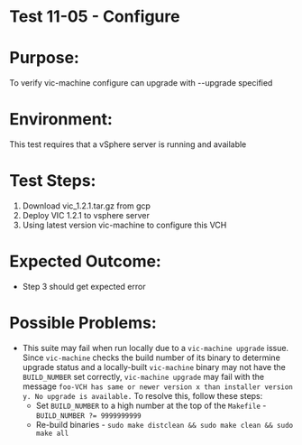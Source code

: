 Test 11-05 - Configure
=======

# Purpose:
To verify vic-machine configure can upgrade with --upgrade specified

# Environment:
This test requires that a vSphere server is running and available

# Test Steps:
1. Download vic_1.2.1.tar.gz from gcp
2. Deploy VIC 1.2.1 to vsphere server
3. Using latest version vic-machine to configure this VCH

# Expected Outcome:
* Step 3 should get expected error

# Possible Problems:
* This suite may fail when run locally due to a `vic-machine upgrade` issue. Since `vic-machine` checks the build number of its binary to determine upgrade status and a locally-built `vic-machine` binary may not have the `BUILD_NUMBER` set correctly, `vic-machine upgrade` may fail with the message `foo-VCH has same or newer version x than installer version y. No upgrade is available.` To resolve this, follow these steps:
  * Set `BUILD_NUMBER` to a high number at the top of the `Makefile` - `BUILD_NUMBER ?= 9999999999`
  * Re-build binaries - `sudo make distclean && sudo make clean && sudo make all`
